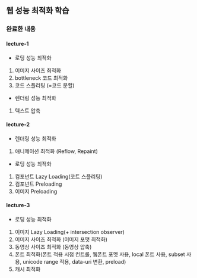 ## 웹 성능 최적화 학습

### 완료한 내용

#### lecture-1

- 로딩 성능 최적화

1. 이미지 사이즈 최적화
2. bottleneck 코드 최적화
3. 코드 스플리팅 (=코드 분할)

- 렌더링 성능 최적화

1. 텍스트 압축

#### lecture-2

- 렌더링 성능 최적화

1. 애니메이션 최적화 (Reflow, Repaint)

- 로딩 성능 최적화

1. 컴포넌트 Lazy Loading(코트 스플리팅)
2. 컴포넌트 Preloading
3. 이미지 Preloading

#### lecture-3

- 로딩 성능 최적화

1. 이미지 Lazy Loading(+ intersection observer)
2. 이미지 사이즈 최적화 (이미지 포맷 최적화)
3. 동영상 사이즈 최적화 (동영상 압축)
4. 폰트 최적화(폰트 적용 시점 컨트롤, 웹폰트 포멧 사용, local 폰트 사용, subset 사용, unicode range 적용, data-uri 변환, preload)
5. 캐시 최적화
